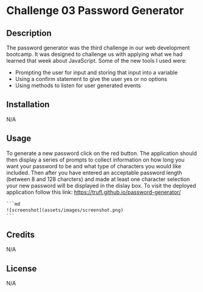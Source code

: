 # Challenge 03 Password Generator

## Description

The password generator was the third challenge in our web development bootcamp. It was designed to challenge us with applying 
what we had learned that week about JavaScript. Some of the new tools I used were:
- Prompting the user for input and storing that input into a variable
- Using a confirm statement to give the user yes or no options
- Using methods to listen for user generated events

## Installation

N/A

## Usage

To generate a new password click on the red button. The application should then display a series of prompts to collect information
on how long you want your password to be and what type of characters you would like included. Then after you have entered an acceptable password length (between 8 and 128 charcters) and made at least one character selection your new password will be displayed in the dislay box. To visit the deployed application follow this link: https://trufl.github.io/password-generator/


    ```md
    ![screenshot](assets/images/screenshot.png)
    ```

## Credits

N/A

## License

N/A